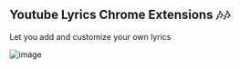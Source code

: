 ## Youtube Lyrics Chrome Extensions 🎶🎶

Let you add and customize your own lyrics

![image](https://github.com/user-attachments/assets/5aa09b26-50e2-44b8-bf88-8416e16dd373)
